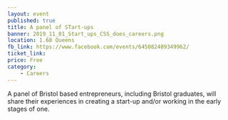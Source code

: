 ```yaml
---
layout: event
published: true
title: A panel of STart-ups
banner: 2019_11_01_Start_ups_CSS_does_careers.png
location: 1.68 Queens
fb_link: https://www.facebook.com/events/645082489349962/
ticket_link:
price: Free
category:
    - Careers
---
```


A panel of Bristol based entrepreneurs, including Bristol graduates, will share their experiences in creating a start-up and/or working in the early stages of one.
